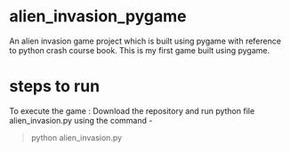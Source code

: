 # alien_invasion_pygame
An alien invasion game project which is built using pygame with reference to python crash course book.
This is my first game built using pygame. 

# steps to run 
To execute the game : 
Download the repository and run python file alien_invasion.py using the command - 
> python alien_invasion.py 